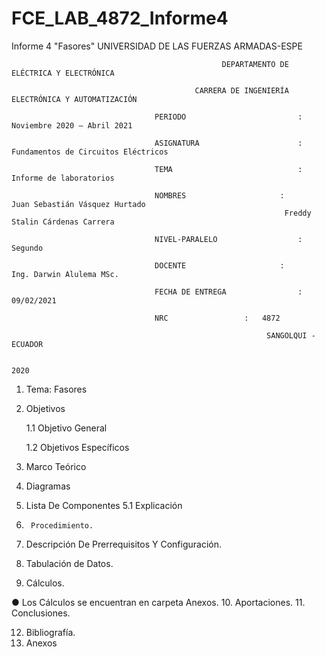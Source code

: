 # FCE_LAB_4872_Informe4
Informe 4 "Fasores"
                                                      UNIVERSIDAD DE LAS FUERZAS ARMADAS-ESPE

                                                   DEPARTAMENTO DE ELÉCTRICA Y ELECTRÓNICA

                                             CARRERA DE INGENIERÍA ELECTRÓNICA Y AUTOMATIZACIÓN

                                    PERIODO        	                :       Noviembre 2020 – Abril 2021

                                    ASIGNATURA     	                :       Fundamentos de Circuitos Eléctricos 

                                    TEMA	                        : 	Informe de laboratorios
 
                                    NOMBRES       	          	:        Juan Sebastián Vásquez Hurtado 
				                                                 Freddy Stalin Cárdenas Carrera 

                                    NIVEL-PARALELO                  :       Segundo

                                    DOCENTE       	 	        :       Ing. Darwin Alulema MSc.

                                    FECHA DE ENTREGA                :       09/02/2021

                                    NRC 				:	4872
 
                                                             SANGOLQUI - ECUADOR

                                                                       2020
								       
								       
1.	Tema: Fasores 

2.	Objetivos

	1.1 Objetivo General


	
	1.2 Objetivos Específicos

	
	
3.	Marco Teórico 



4.	Diagramas 
 
      

5.	Lista De Componentes 
  5.1 	Explicación
	 

6.      Procedimiento.
      
7. Descripción De Prerrequisitos Y Configuración.
8. Tabulación de Datos.
9. Cálculos.

● 	Los Cálculos se encuentran en carpeta Anexos.
10. Aportaciones. 
11. Conclusiones. 

12. Bibliografía. 
13. Anexos

